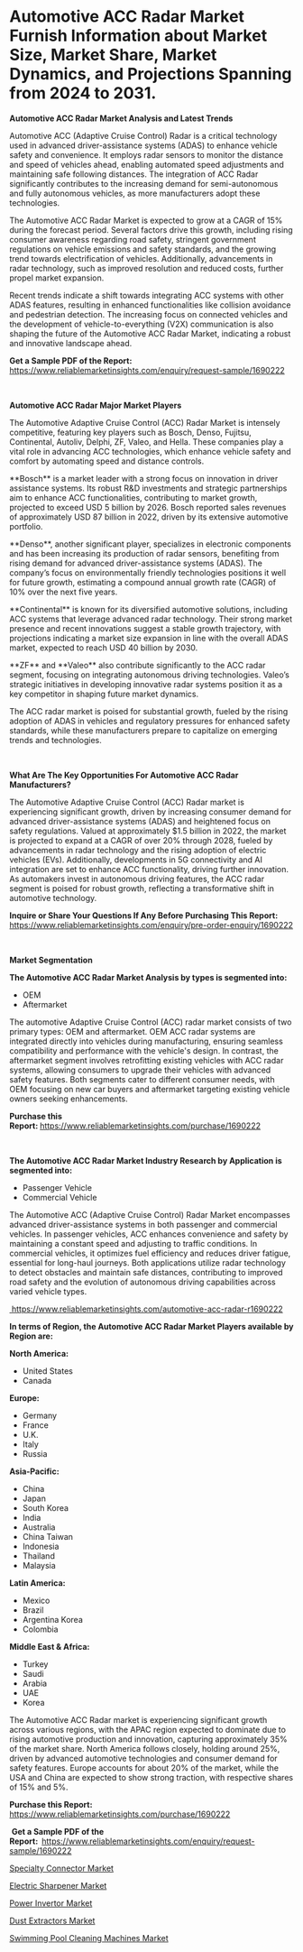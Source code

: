 <p><h1>Automotive ACC Radar Market Furnish Information about Market Size, Market Share, Market Dynamics, and Projections Spanning from 2024 to 2031.</h1></p><p><strong>Automotive ACC Radar Market Analysis and Latest Trends</strong></p>
<p><p>Automotive ACC (Adaptive Cruise Control) Radar is a critical technology used in advanced driver-assistance systems (ADAS) to enhance vehicle safety and convenience. It employs radar sensors to monitor the distance and speed of vehicles ahead, enabling automated speed adjustments and maintaining safe following distances. The integration of ACC Radar significantly contributes to the increasing demand for semi-autonomous and fully autonomous vehicles, as more manufacturers adopt these technologies.</p><p>The Automotive ACC Radar Market is expected to grow at a CAGR of 15% during the forecast period. Several factors drive this growth, including rising consumer awareness regarding road safety, stringent government regulations on vehicle emissions and safety standards, and the growing trend towards electrification of vehicles. Additionally, advancements in radar technology, such as improved resolution and reduced costs, further propel market expansion.</p><p>Recent trends indicate a shift towards integrating ACC systems with other ADAS features, resulting in enhanced functionalities like collision avoidance and pedestrian detection. The increasing focus on connected vehicles and the development of vehicle-to-everything (V2X) communication is also shaping the future of the Automotive ACC Radar Market, indicating a robust and innovative landscape ahead.</p></p>
<p><strong>Get a Sample PDF of the Report:&nbsp;</strong> <a href="https://www.reliablemarketinsights.com/enquiry/request-sample/1690222?utm_campaign=1444&utm_medium=2&utm_source=Github&utm_content=ia&utm_term=17102024&utm_id=automotive-acc-radar">https://www.reliablemarketinsights.com/enquiry/request-sample/1690222</a></p>
<p>&nbsp;</p>
<p><strong>Automotive ACC Radar Major Market Players</strong></p>
<p><p>The Automotive Adaptive Cruise Control (ACC) Radar Market is intensely competitive, featuring key players such as Bosch, Denso, Fujitsu, Continental, Autoliv, Delphi, ZF, Valeo, and Hella. These companies play a vital role in advancing ACC technologies, which enhance vehicle safety and comfort by automating speed and distance controls.</p><p>**Bosch** is a market leader with a strong focus on innovation in driver assistance systems. Its robust R&D investments and strategic partnerships aim to enhance ACC functionalities, contributing to market growth, projected to exceed USD 5 billion by 2026. Bosch reported sales revenues of approximately USD 87 billion in 2022, driven by its extensive automotive portfolio.</p><p>**Denso**, another significant player, specializes in electronic components and has been increasing its production of radar sensors, benefiting from rising demand for advanced driver-assistance systems (ADAS). The company’s focus on environmentally friendly technologies positions it well for future growth, estimating a compound annual growth rate (CAGR) of 10% over the next five years.</p><p>**Continental** is known for its diversified automotive solutions, including ACC systems that leverage advanced radar technology. Their strong market presence and recent innovations suggest a stable growth trajectory, with projections indicating a market size expansion in line with the overall ADAS market, expected to reach USD 40 billion by 2030.</p><p>**ZF** and **Valeo** also contribute significantly to the ACC radar segment, focusing on integrating autonomous driving technologies. Valeo’s strategic initiatives in developing innovative radar systems position it as a key competitor in shaping future market dynamics.</p><p>The ACC radar market is poised for substantial growth, fueled by the rising adoption of ADAS in vehicles and regulatory pressures for enhanced safety standards, while these manufacturers prepare to capitalize on emerging trends and technologies.</p></p>
<p>&nbsp;</p>
<p><strong>What Are The Key Opportunities For Automotive ACC Radar Manufacturers?</strong></p>
<p><p>The Automotive Adaptive Cruise Control (ACC) Radar market is experiencing significant growth, driven by increasing consumer demand for advanced driver-assistance systems (ADAS) and heightened focus on safety regulations. Valued at approximately $1.5 billion in 2022, the market is projected to expand at a CAGR of over 20% through 2028, fueled by advancements in radar technology and the rising adoption of electric vehicles (EVs). Additionally, developments in 5G connectivity and AI integration are set to enhance ACC functionality, driving further innovation. As automakers invest in autonomous driving features, the ACC radar segment is poised for robust growth, reflecting a transformative shift in automotive technology.</p></p>
<p><strong>Inquire or Share Your Questions If Any Before Purchasing This Report:</strong> <a href="https://www.reliablemarketinsights.com/enquiry/pre-order-enquiry/1690222?utm_campaign=1444&utm_medium=2&utm_source=Github&utm_content=ia&utm_term=17102024&utm_id=automotive-acc-radar">https://www.reliablemarketinsights.com/enquiry/pre-order-enquiry/1690222</a></p>
<p>&nbsp;</p>
<p><strong>Market Segmentation</strong></p>
<p><strong>The Automotive ACC Radar Market Analysis by types is segmented into:</strong></p>
<p><ul><li>OEM</li><li>Aftermarket</li></ul></p>
<p><p>The automotive Adaptive Cruise Control (ACC) radar market consists of two primary types: OEM and aftermarket. OEM ACC radar systems are integrated directly into vehicles during manufacturing, ensuring seamless compatibility and performance with the vehicle's design. In contrast, the aftermarket segment involves retrofitting existing vehicles with ACC radar systems, allowing consumers to upgrade their vehicles with advanced safety features. Both segments cater to different consumer needs, with OEM focusing on new car buyers and aftermarket targeting existing vehicle owners seeking enhancements.</p></p>
<p><strong>Purchase this Report:&nbsp;</strong><a href="https://www.reliablemarketinsights.com/purchase/1690222?utm_campaign=1444&utm_medium=2&utm_source=Github&utm_content=ia&utm_term=17102024&utm_id=automotive-acc-radar">https://www.reliablemarketinsights.com/purchase/1690222</a></p>
<p>&nbsp;</p>
<p><strong>The Automotive ACC Radar Market Industry Research by Application is segmented into:</strong></p>
<p><ul><li>Passenger Vehicle</li><li>Commercial Vehicle</li></ul></p>
<p><p>The Automotive ACC (Adaptive Cruise Control) Radar Market encompasses advanced driver-assistance systems in both passenger and commercial vehicles. In passenger vehicles, ACC enhances convenience and safety by maintaining a constant speed and adjusting to traffic conditions. In commercial vehicles, it optimizes fuel efficiency and reduces driver fatigue, essential for long-haul journeys. Both applications utilize radar technology to detect obstacles and maintain safe distances, contributing to improved road safety and the evolution of autonomous driving capabilities across varied vehicle types.</p></p>
<p><a href="https://www.reliablemarketinsights.com/automotive-acc-radar-r1690222?utm_campaign=1444&utm_medium=2&utm_source=Github&utm_content=ia&utm_term=17102024&utm_id=automotive-acc-radar">&nbsp;https://www.reliablemarketinsights.com/automotive-acc-radar-r1690222</a></p>
<p><strong>In terms of Region, the Automotive ACC Radar Market Players available by Region are:</strong></p>
<p>
    <p> <strong> North America: </strong>
        <ul>
            <li>United States</li>
            <li>Canada</li>
        </ul>
        </p> 
    <p> <strong> Europe: </strong>
        <ul>
            <li>Germany</li>
            <li>France</li>
            <li>U.K.</li>
            <li>Italy</li>
            <li>Russia</li>
        </ul>
        </p> 
    <p> <strong> Asia-Pacific: </strong>
        <ul>
            <li>China</li>
            <li>Japan</li>
            <li>South Korea</li>
            <li>India</li>
            <li>Australia</li>
            <li>China Taiwan</li>
            <li>Indonesia</li>
            <li>Thailand</li>
            <li>Malaysia</li>
        </ul>
        </p> 
    <p> <strong> Latin America: </strong>
        <ul>
            <li>Mexico</li>
            <li>Brazil</li>
            <li>Argentina Korea</li>
            <li>Colombia</li>
        </ul>
        </p> 
    <p> <strong> Middle East & Africa: </strong>
        <ul>
            <li>Turkey</li>
            <li>Saudi</li>
            <li>Arabia</li>
            <li>UAE</li>
            <li>Korea</li>
        </ul>
    </p>
    </p>
<p><p>The Automotive ACC Radar market is experiencing significant growth across various regions, with the APAC region expected to dominate due to rising automotive production and innovation, capturing approximately 35% of the market share. North America follows closely, holding around 25%, driven by advanced automotive technologies and consumer demand for safety features. Europe accounts for about 20% of the market, while the USA and China are expected to show strong traction, with respective shares of 15% and 5%.</p></p>
<p><strong>Purchase this Report: </strong><a href="https://www.reliablemarketinsights.com/purchase/1690222?utm_campaign=1444&utm_medium=2&utm_source=Github&utm_content=ia&utm_term=17102024&utm_id=automotive-acc-radar">https://www.reliablemarketinsights.com/purchase/1690222</a></p>
<p>&nbsp;<strong>Get a Sample PDF of the Report:&nbsp;&nbsp;</strong><a href="https://www.reliablemarketinsights.com/enquiry/request-sample/1690222?utm_campaign=1444&utm_medium=2&utm_source=Github&utm_content=ia&utm_term=17102024&utm_id=automotive-acc-radar">https://www.reliablemarketinsights.com/enquiry/request-sample/1690222</a></p>
<p><strong></strong></p>
<p><p><a href="https://www.linkedin.com/pulse/key-drivers-specialty-connector-market-trends-future-outlook-01kfc?utm_campaign=1444&utm_medium=2&utm_source=Github&utm_content=ia&utm_term=17102024&utm_id=automotive-acc-radar">Specialty Connector Market</a></p><p><a href="https://www.linkedin.com/pulse/evaluating-global-electric-sharpener-market-trends-growth-s790e?utm_campaign=1444&utm_medium=2&utm_source=Github&utm_content=ia&utm_term=17102024&utm_id=automotive-acc-radar">Electric Sharpener Market</a></p><p><a href="https://issuu.com/reportprime-2/docs/power-invertor-market-size-2030.ppt_679da7dda6533f?utm_campaign=1444&utm_medium=2&utm_source=Github&utm_content=ia&utm_term=17102024&utm_id=automotive-acc-radar">Power Invertor Market</a></p><p><a href="https://www.linkedin.com/pulse/dust-extractors-market-trends-strategic-insights-2024-2031-wfrtc?utm_campaign=1444&utm_medium=2&utm_source=Github&utm_content=ia&utm_term=17102024&utm_id=automotive-acc-radar">Dust Extractors Market</a></p><p><a href="https://issuu.com/reportprime-2/docs/swimming-pool-cleaning-machines-mar_9009fadceb455b?utm_campaign=1444&utm_medium=2&utm_source=Github&utm_content=ia&utm_term=17102024&utm_id=automotive-acc-radar">Swimming Pool Cleaning Machines Market</a></p></p>